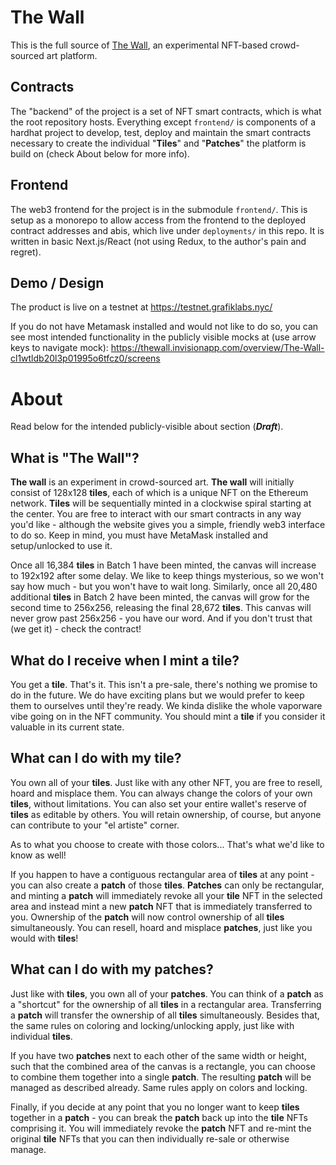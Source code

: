 # The Wall

This is the full source of [The Wall](https://testnet.grafiklabs.nyc/), an experimental NFT-based crowd-sourced art platform.

## Contracts

The "backend" of the project is a set of NFT smart contracts, which is what the root repository hosts. Everything except `frontend/` is components of a hardhat project to develop, test, deploy and maintain the smart contracts necessary to create the individual "**Tiles**" and "**Patches**" the platform is build on (check About below for more info).

## Frontend

The web3 frontend for the project is in the submodule `frontend/`. This is setup as a monorepo to allow access from the frontend to the deployed contract addresses and abis, which live under `deployments/` in this repo. It is written in basic Next.js/React (not using Redux, to the author's pain and regret).

## Demo / Design

The product is live on a testnet at https://testnet.grafiklabs.nyc/

If you do not have Metamask installed and would not like to do so, you can see most intended functionality in the publicly visible mocks at (use arrow keys to navigate mock): https://thewall.invisionapp.com/overview/The-Wall-cl1wtldb20l3p01995o6tfcz0/screens

# About

Read below for the intended publicly-visible about section (***Draft***).

## What is "The Wall"?

**The wall** is an experiment in crowd-sourced art. **The wall** will initially consist of 128x128 **tiles**, each of which is a unique NFT on the Ethereum network. **Tiles** will be sequentially minted in a clockwise spiral starting at the center. You are free to interact with our smart contracts in any way you'd like - although the website gives you a simple, friendly web3 interface to do so. Keep in mind, you must have MetaMask installed and setup/unlocked to use it.

Once all 16,384 **tiles** in Batch 1 have been minted, the canvas will increase to 192x192 after some delay. We like to keep things mysterious, so we won't say how much - but you won't have to wait long. Similarly, once all 20,480 additional **tiles** in Batch 2 have been minted, the canvas will grow for the second time to 256x256, releasing the final 28,672 **tiles**. This canvas will never grow past 256x256 - you have our word. And if you don't trust that (we get it) - check the contract!

## What do I receive when I mint a **tile**?

You get a **tile**. That's it. This isn't a pre-sale, there's nothing we promise to do in the future. We do have exciting plans but we would prefer to keep them to ourselves until they're ready. We kinda dislike the whole vaporware vibe going on in the NFT community. You should mint a **tile** if you consider it valuable in its current state.

## What can I do with my **tile**?

You own all of your **tiles**. Just like with any other NFT, you are free to resell, hoard and misplace them. You can always change the colors of your own **tiles**, without limitations. You can also set your entire wallet's reserve of **tiles** as editable by others. You will retain ownership, of course, but anyone can contribute to your "el artiste" corner.

As to what you choose to create with those colors... That's what we'd like to know as well!

If you happen to have a contiguous rectangular area of **tiles** at any point - you can also create a **patch** of those **tiles**. **Patches** can only be rectangular, and minting a **patch** will immediately revoke all your **tile** NFT in the selected area and instead mint a new **patch** NFT that is immediately transferred to you. Ownership of the **patch** will now control ownership of all **tiles** simultaneously. You can resell, hoard and misplace **patches**, just like you would with **tiles**!

## What can I do with my **patches**?

Just like with **tiles**, you own all of your **patches**. You can think of a **patch** as a "shortcut" for the ownership of all **tiles** in a rectangular area. Transferring a **patch** will transfer the ownership of all **tiles** simultaneously. Besides that, the same rules on coloring and locking/unlocking apply, just like with individual **tiles**.

If you have two **patches** next to each other of the same width or height, such that the combined area of the canvas is a rectangle, you can choose to combine them together into a single **patch**. The resulting **patch** will be managed as described already. Same rules apply on colors and locking.

Finally, if you decide at any point that you no longer want to keep **tiles** together in a **patch** - you can break the **patch** back up into the **tile** NFTs comprising it. You will immediately revoke the **patch** NFT and re-mint the original **tile** NFTs that you can then individually re-sale or otherwise manage.